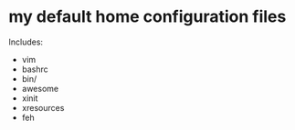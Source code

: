 # my default home configuration files

Includes:

  - vim
  - bashrc
  - bin/
  - awesome
  - xinit
  - xresources
  - feh
